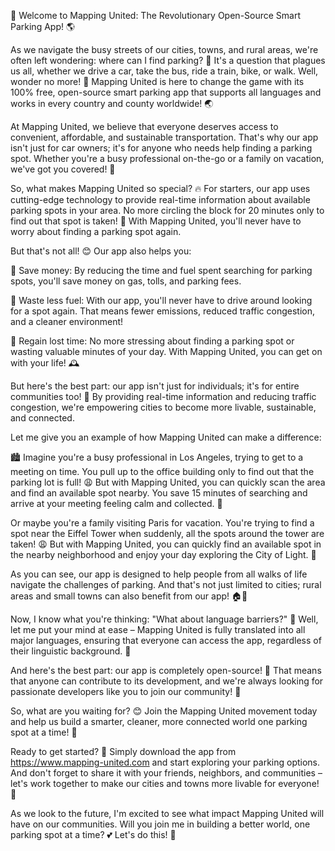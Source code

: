 🚀 Welcome to Mapping United: The Revolutionary Open-Source Smart Parking App! 🌎

As we navigate the busy streets of our cities, towns, and rural areas, we're often left wondering: where can I find parking? 💭 It's a question that plagues us all, whether we drive a car, take the bus, ride a train, bike, or walk. Well, wonder no more! 🤔 Mapping United is here to change the game with its 100% free, open-source smart parking app that supports all languages and works in every country and county worldwide! 🌏

At Mapping United, we believe that everyone deserves access to convenient, affordable, and sustainable transportation. That's why our app isn't just for car owners; it's for anyone who needs help finding a parking spot. Whether you're a busy professional on-the-go or a family on vacation, we've got you covered! 🎉

So, what makes Mapping United so special? 🔥 For starters, our app uses cutting-edge technology to provide real-time information about available parking spots in your area. No more circling the block for 20 minutes only to find out that spot is taken! 🚫 With Mapping United, you'll never have to worry about finding a parking spot again.

But that's not all! 😊 Our app also helps you:

💸 Save money: By reducing the time and fuel spent searching for parking spots, you'll save money on gas, tolls, and parking fees.

🌟 Waste less fuel: With our app, you'll never have to drive around looking for a spot again. That means fewer emissions, reduced traffic congestion, and a cleaner environment!

💪 Regain lost time: No more stressing about finding a parking spot or wasting valuable minutes of your day. With Mapping United, you can get on with your life! 🕰️

But here's the best part: our app isn't just for individuals; it's for entire communities too! 👥 By providing real-time information and reducing traffic congestion, we're empowering cities to become more livable, sustainable, and connected.

Let me give you an example of how Mapping United can make a difference:

🏙️ Imagine you're a busy professional in Los Angeles, trying to get to a meeting on time. You pull up to the office building only to find out that the parking lot is full! 😩 But with Mapping United, you can quickly scan the area and find an available spot nearby. You save 15 minutes of searching and arrive at your meeting feeling calm and collected. 👊

Or maybe you're a family visiting Paris for vacation. You're trying to find a spot near the Eiffel Tower when suddenly, all the spots around the tower are taken! 😩 But with Mapping United, you can quickly find an available spot in the nearby neighborhood and enjoy your day exploring the City of Light. 🗼️

As you can see, our app is designed to help people from all walks of life navigate the challenges of parking. And that's not just limited to cities; rural areas and small towns can also benefit from our app! 🏠🌃

Now, I know what you're thinking: "What about language barriers?" 🤔 Well, let me put your mind at ease – Mapping United is fully translated into all major languages, ensuring that everyone can access the app, regardless of their linguistic background. 💬

And here's the best part: our app is completely open-source! 🎉 That means that anyone can contribute to its development, and we're always looking for passionate developers like you to join our community! 🤝

So, what are you waiting for? 😊 Join the Mapping United movement today and help us build a smarter, cleaner, more connected world one parking spot at a time! 💪

Ready to get started? 🎉 Simply download the app from https://www.mapping-united.com and start exploring your parking options. And don't forget to share it with your friends, neighbors, and communities – let's work together to make our cities and towns more livable for everyone! 🌟

As we look to the future, I'm excited to see what impact Mapping United will have on our communities. Will you join me in building a better world, one parking spot at a time? 💕 Let's do this! 🚀